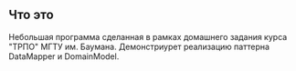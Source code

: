 ## Что это
Небольшая программа сделанная в рамках домашнего задания курса "ТРПО" МГТУ им. Баумана.
Демонстриурет реализацию паттерна DataMapper и DomainModel.

